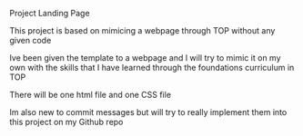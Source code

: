 Project Landing Page

This project is based on mimicing a webpage through TOP without any given code 

Ive been given the template to a webpage and I will try to mimic it on my own with the skills that I have learned through the foundations curriculum in TOP

There will be one html file and one CSS file 

Im also new to commit messages but will try to really implement them into this project on my Github repo 